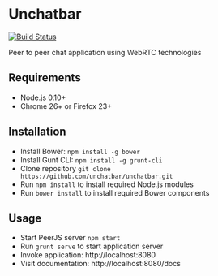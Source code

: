# Unchatbar
[![Build Status](https://travis-ci.org/unchatbar/unchatbar.svg?branch=master)](https://travis-ci.org/unchatbar/unchatbar)

Peer to peer chat application using WebRTC technologies

## Requirements
* Node.js 0.10+
* Chrome 26+ or Firefox 23+

## Installation
* Install Bower: `npm install -g bower`
* Install Gunt CLI: `npm install -g grunt-cli`
* Clone repository `git clone https://github.com/unchatbar/unchatbar.git`
* Run `npm install` to install required Node.js modules
* Run `bower install` to install required Bower components

## Usage
* Start PeerJS server `npm start`
* Run `grunt serve` to start application server
* Invoke application: http://localhost:8080
* Visit documentation: http://localhost:8080/docs
